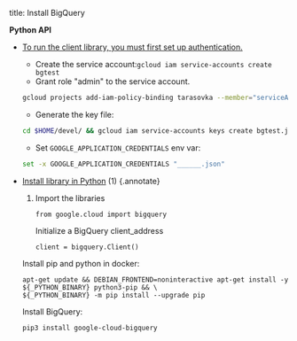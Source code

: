 title: Install BigQuery

**Python API**

* [To run the client library, you must first set up authentication.](https://cloud.google.com/bigquery/docs/reference/libraries#setting_up_authentication)

    * Create the service account:```gcloud iam service-accounts create bgtest```
    * Grant role "admin" to the service account.
    ```bash
    gcloud projects add-iam-policy-binding tarasovka --member="serviceAccount:bgtest@project_name.iam.gserviceaccount.com" --role=roles/admin
    ```

    * Generate the key file:
    ```bash
    cd $HOME/devel/ && gcloud iam service-accounts keys create bgtest.json --iam-account=bgtest@project_name.iam.gserviceaccount.com
    ```

    * Set `GOOGLE_APPLICATION_CREDENTIALS` env var:
    ```bash
    set -x GOOGLE_APPLICATION_CREDENTIALS "______.json"
    ```

* [Install library in Python](https://cloud.google.com/bigquery/docs/reference/libraries#installing_the_client_library) (1)
{.annotate}

    1. Import the libraries

        ```
        from google.cloud import bigquery
        ```

        Initialize a BigQuery client_address

        ```
        client = bigquery.Client()
        ```

    Install pip and python in docker:
    ```
    apt-get update && DEBIAN_FRONTEND=noninteractive apt-get install -y ${_PYTHON_BINARY} python3-pip && \
    ${_PYTHON_BINARY} -m pip install --upgrade pip
    ```
    Install BigQuery:
    ```
    pip3 install google-cloud-bigquery
    ```
